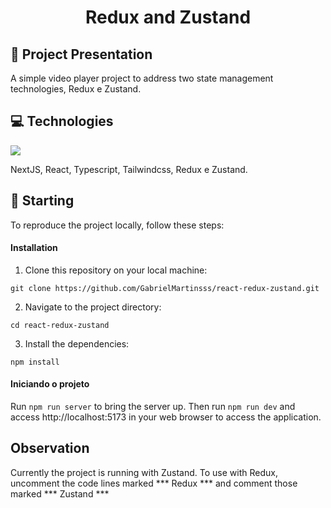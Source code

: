 <h1 align='center'>Redux and Zustand</h1>

## 🧠 Project Presentation
A simple video player project to address two state management technologies, Redux e Zustand.

## 💻 Technologies
<img src="https://skillicons.dev/icons?i=react,ts,tailwind,redux" />

NextJS, React, Typescript, Tailwindcss, Redux e Zustand.

## 🚀 Starting
To reproduce the project locally, follow these steps:

#### Installation
1. Clone this repository on your local machine:
```
git clone https://github.com/GabrielMartinsss/react-redux-zustand.git
```
2. Navigate to the project directory:
```
cd react-redux-zustand
```
3. Install the dependencies:
```
npm install
```
#### Iniciando o projeto
Run `npm run server` to bring the server up. Then run `npm run dev` and access http://localhost:5173 in your web browser to access the application.

## Observation
Currently the project is running with Zustand. To use with Redux, uncomment the code lines marked *** Redux *** and comment those marked *** Zustand ***